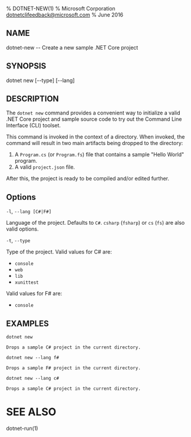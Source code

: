 % DOTNET-NEW(1)
% Microsoft Corporation dotnetclifeedback@microsoft.com
% June 2016

## NAME
dotnet-new -- Create a new sample .NET Core project

## SYNOPSIS
dotnet new [--type] [--lang]

## DESCRIPTION
The `dotnet new` command provides a convenient way to initialize a valid .NET Core project and sample source code to try out the Command Line Interface (CLI) toolset. 

This command is invoked in the context of a directory. When invoked, the command will result in two main artifacts being dropped to the directory: 

1. A `Program.cs` (or `Program.fs`) file that contains a sample "Hello World" program.
2. A valid `project.json` file.

After this, the project is ready to be compiled and/or edited further. 

## Options

`-l`, `--lang [C#|F#]`

Language of the project. Defaults to `C#`. `csharp` (`fsharp`) or `cs` (`fs`) are also valid options.

`-t`, `--type`

Type of the project. Valid values for C# are:

* `console`
* `web`
* `lib`
* `xunittest`

Valid values for F# are:

* `console`

## EXAMPLES

`dotnet new`
    
    Drops a sample C# project in the current directory.

`dotnet new --lang f#`
    
    Drops a sample F# project in the current directory.

`dotnet new --lang c#`
    
    Drops a sample C# project in the current directory.

# SEE ALSO
dotnet-run(1)
